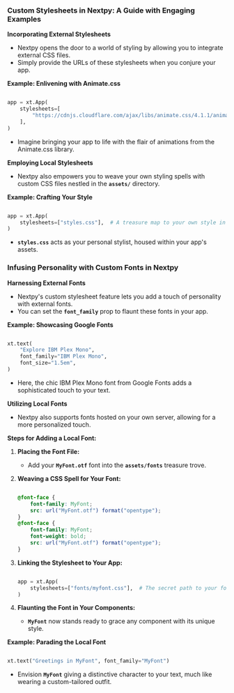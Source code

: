 ### **Custom Stylesheets in Nextpy: A Guide with Engaging Examples**

**Incorporating External Stylesheets**

- Nextpy opens the door to a world of styling by allowing you to integrate external CSS files.
- Simply provide the URLs of these stylesheets when you conjure your app.

**Example: Enlivening with Animate.css**

```python

app = xt.App(
    stylesheets=[
        "https://cdnjs.cloudflare.com/ajax/libs/animate.css/4.1.1/animate.min.css",
    ],
)

```

- Imagine bringing your app to life with the flair of animations from the Animate.css library.

**Employing Local Stylesheets**

- Nextpy also empowers you to weave your own styling spells with custom CSS files nestled in the **`assets/`** directory.

**Example: Crafting Your Style**

```python

app = xt.App(
    stylesheets=["styles.css"],  # A treasure map to your own style in assets/
)

```

- **`styles.css`** acts as your personal stylist, housed within your app's assets.

### **Infusing Personality with Custom Fonts in Nextpy**

**Harnessing External Fonts**

- Nextpy's custom stylesheet feature lets you add a touch of personality with external fonts.
- You can set the **`font_family`** prop to flaunt these fonts in your app.

**Example: Showcasing Google Fonts**

```python

xt.text(
    "Explore IBM Plex Mono",
    font_family="IBM Plex Mono",
    font_size="1.5em",
)

```

- Here, the chic IBM Plex Mono font from Google Fonts adds a sophisticated touch to your text.

**Utilizing Local Fonts**

- Nextpy also supports fonts hosted on your own server, allowing for a more personalized touch.

**Steps for Adding a Local Font:**

1. **Placing the Font File:**
    - Add your **`MyFont.otf`** font into the **`assets/fonts`** treasure trove.
2. **Weaving a CSS Spell for Your Font:**
    
    ```css
    
    @font-face {
        font-family: MyFont;
        src: url("MyFont.otf") format("opentype");
    }
    @font-face {
        font-family: MyFont;
        font-weight: bold;
        src: url("MyFont.otf") format("opentype");
    }
    
    ```
    
3. **Linking the Stylesheet to Your App:**
    
    ```python
    
    app = xt.App(
        stylesheets=["fonts/myfont.css"],  # The secret path to your font's style
    )
    
    ```
    
4. **Flaunting the Font in Your Components:**
    - **`MyFont`** now stands ready to grace any component with its unique style.

**Example: Parading the Local Font**

```python

xt.text("Greetings in MyFont", font_family="MyFont")

```

- Envision **`MyFont`** giving a distinctive character to your text, much like wearing a custom-tailored outfit.
